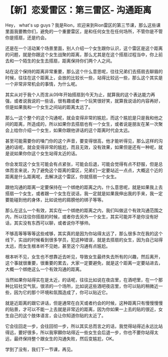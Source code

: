 # 【新】恋爱雷区：第三雷区- 沟通距离

Hey， what's up guys？我是Rion，欢迎来到Rion雷区的第三节课，那么这些课里面我要教你们，避免的一个重要雷区，是和任何女生在任何场所，不管你是不管你是搭扇，还是约会。

还是在一个活动某个场景里面，别人介绍一个女生跟你认识，这个雷区是这个距离的问题，就是你跟这个女生战聚的距离，那么尤其是在这个搭扇过程当中，你上前去和一个陌生的女生去搭扇，距离保持你们两个人之间。

站在这个保持的距离非常重要，那么这个什么意思呢，往往兄弟们去搭扇去聊眉的时候，往往在这个距离上，会放的比较长一些，站得比较远一些，那么这个其实是一个非常非常机会的事情，为什么呢。

其实从对于我个人而言从09年开始搭扇到今天为止，就算我的这个表达能力再强，或者说我说的一些话，很有趣或者一个玩笑很好笑，就算我说话的内容再好，但是如果我和一个女生之间站的距离太远了。

那么一这个整个的这个沟通呢，就会变得非常的尴尬，而这个尴尬是只是我和他之间的距离，所造成的，所以如果你去搭扇也有一个女生，或者说是朋友在某一次聚会上给你介绍一个女生，如果你跟他讲话的这个距离时代会太远。

甚至可能需要你的嗓门你的这个声音，要变得很高，他才能听得见，那么这样的沟通的话呢，就会变得非常的尴尬，而且无效，没有效果，如果但是还有一种呢，就是说如果你你这个女生站得太近的话。

你会发现这个女生可能会有点紧张，可能会后退，可能会觉得有点不舒服，但是总体而言来说，为了避免这个距离的雷区，兄弟们一定要站近一点点，大概这个近的距离是什么距离呢，去解决这个雷区，你就搭扇一个女生。

跟他沟通的距离一定要保持在一个绑绝的距离之内，什么意思呢，就是如果我上去搭扇一个女生，或者跟一个女生在说话，我一定就是如果我伸出我的手来，我一定要能碰到他的身体，比如说他的肩膀他的绑子等等。

那么在这么一个有效，其实在一个绑绝的距离之内，我们叫做这个有效沟通范围之内，所以往往你搭扇的时候，或者你去另外一个女生，其实可能并不是你没有好话，其实没有东西可以聊，或者说你不够帅。

不够高等等等等这些戒够，其实真的是因为你站得太远了，那么很多次在我的这个线下，实战的时候看到很多学员，犯这种错误，就是去搭扇的女生，因为自己站得太远，而女生根本听不见她，甚至这个沟通有点尴尬。

根本听不见，女生也不想靠近去听见，导致女生最终失去所有的兴趣，然后离开，这个事就很重要，很重要的累去，大家一定要避免，就是这个距离一定要站进去，大概一个绑绝这么一个有效沟通的距离。

当然如果你站得实在是太近，的话呢，往往比如说在夜店里，在酒吧里，在一个那种比较社交气氛，很浓的一个场所，比如说这些酒吧夜店里，你可以贴的稍微近一些，因为它的那个环境和氛围造成了，你可以贴近它。

就是近距离的跟它讲话，但是通常在白天或者约会的时候，这种距离只有慢慢慢慢的贴景，才可以不能一上去就是非常近的距离，因为你如果一上去的贴的很近，女生自己的这个肢体语言，会让你知道你贴的太近了。

它会往回走一步，会往回彻一步，所以其实总而言之的话，我觉得站得近永远比站得远，要好很多，所以我寧願你站得近一些女生会后退一步，你也不要你站得太远，最终保持整个跟女生的沟通失败，然后变尴尬，OK。

学到了没有，我们下一节课，再见。